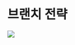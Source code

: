 # 브랜치 전략
<img src="https://user-images.githubusercontent.com/83870423/169844240-c341203f-ac72-4855-aa4e-640365755e79.png"></img>
